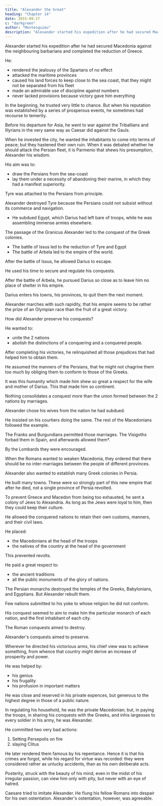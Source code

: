 ```yaml
---
title: "Alexander the Great"
heading: "Chapter 14"
date: 2015-09-27
c: "darkgreen"
author: "Montesquieu"
description: "Alexander started his expedition after he had secured Macedonia against the neighbouring barbarians and completed the reduction of Greece"
---
```



Alexander started his expedition after he had secured Macedonia against the neighbouring barbarians and completed the reduction of Greece.

He:
- rendered the jealousy of the Spartans of no effect
- attacked the maritime provinces
- caused his land forces to keep close to the sea coast, that they might not be separated from his fleet
- made an admirable use of discipline against numbers
- never lacked provisions because victory gave him everything<!-- , he, in his turn, did every thing to obtain it. -->

In the beginning, <!--  of his enterprize, a time when the least check might have proved his destruction, --> he trusted very little to chance. But when his reputation was established by a series of prosperous events, he sometimes had recourse to temerity. 

Before his departure for Asia, he went to war against the Triballians and Illyrians in the very same way as Caesar did against the Gauls. <!-- Upon his return to Greece, it was in some measure against hiswill that he took and destroyed Thebes.  -->

When he invested the city, he wanted the inhabitants to come into terms of peace; but they hastened their own ruin. When it was debated whether he should attack the Persian fleet, it is Parmenio that shews his presumption, Alexander his wisdom. 

His aim was to:
- draw the Persians from the sea-coast
- lay them under a necessity of abandoning their marine, in which they had a manifest superiority.

Tyre was attached to the Persians from principle.

Alexander destroyed Tyre because the Persians could not subsist without its commerce and navigation.
- He subdued Egypt, which Darius had left bare of troops, while he was assembling immense armies elsewhere. 

The passage of the Granicus Alexander led to the conquest of the Greek colonies.
- The battle of Issus led to the reduction of Tyre and Egypt
- The battle of Arbela led to the empire of the world.

After the battle of Issus, he allowed Darius to escape.

He used his time to secure and regulate his conquests.

After the battle of Arbela, he pursued Darius so close as to leave him no place of shelter in his empire.

Darius enters his towns, his provinces, to quit them the next moment. 

Alexander marches with such rapidity, that his empire seems to be rather the prize of an Olympian race than the fruit of a great victory.

How did Alexander preserve his conquests?

<!-- He opposed those who would have had him treat the Greeks as masters and the Persians as slaves. -->

He wanted to:
- unite the 2 nations
- abolish the distinctions of a conquering and a conquered people. 

After completing his victories, he relinquished all those prejudices that had helped him to obtain them.

He assumed the manners of the Persians, that he might not chagrine them too much by obliging them to conform to those of the Greeks.

It was this humanity which made him shew so great a respect for the wife and mother of Darius. This that made him so continent. 

<!-- What a conqueror! he is lamented by all the nations he has subdued! What an usurper! at his death, the very family he has cast from the throne is all in tears. These were the most glorious passages in his life, and such as history cannot produce an instance of in any other conqueror. -->

Nothing consolidates a conquest more than the union formed between the 2 nations by marriages.

Alexander chose his wives from the nation he had subdued.

He insisted on his courtiers doing the same. The rest of the Macedonians followed the example.

The Franks and Burgundians permitted those marriages. The Visigoths forbad them in Spain, and afterwards allowed them*. 


By the Lombards they were encouraged.

When the Romans wanted to weaken Macedonia, they ordered that there should be no inter-marriages between the people of different provinces.

Alexander also wanted to establish many Greek colonies in Persia.

He built many towns. These were so strongly part of this new empire that after he died, not a single province of Persia revolted.

<!-- decease, amidst the disturbances and confusion of the most frightful civil wars, when the Greeks had reduced themselves, as it were, to a state of annihilation, . -->

To prevent Greece and Macedon from being too exhausted, he sent a colony of Jews to Alexandria. As long as the Jews were loyal to him, then they could keep their culture.<!--  of the Jews meant nothing to him, provided he could be sure of their fidelity. -->

He allowed the conquered nations to retain their own customs, manners, and their civil laws. <!-- ; and frequently the very kings and governors to whom they had been subject. --> 

He placed:
- the Macedonians at the head of the troops
- the natives of the country at the head of the government

This prevented revolts. 

 <!-- rather choosing to run the hazard of a particular disloyalty (which sometimes happened) than of a general revolt. -->

He paid a great respect to:
- the ancient traditions
- all the public monuments of the glory of nations. 

The Persian monarchs destroyed the temples of the Greeks, Babylonians, and Egyptians. But Alexander rebuilt them.

Few nations submitted to his yoke to whose religion he did not conform.

His conquest seemed to aim to make him the particular monarch of each nation, and the first inhabitant of each city.

The Roman conquests aimed to destroy.

Alexander's conquests aimed to preserve.

Wherever he directed his victorious arms, his chief view was to achieve something, from whence that country might derive an increase of prosperity and power. 

He was helped by:
- his genius
- his frugality 
- his profusion in important matters

He was close and reserved in his private expences, but generous to the highest degree in those of a public nature. 

In regulating his household, he was the private Macedonian; but, in paying the troops, in sharing his conquests with the Greeks, and inhis largesses to every soldier in his army, he was Alexander.

He committed two very bad actions:

1. Setting Persepolis on fire
2. slaying Clitus

He later rendered them famous by his repentance. Hence it is that his crimes are forgot, while his regard for virtue was recorded: they were considered rather as unlucky accidents, than as his own deliberate acts. 

Posterity, struck with the beauty of his mind, even in the midst of his irregular passion, can view him only with pity, but never with an eye of hatred.

Caesare tried to imitate Alexander. He flung his fellow Romans into despair for his own ostentation. Alexander's ostentation, however, was agreeable.
